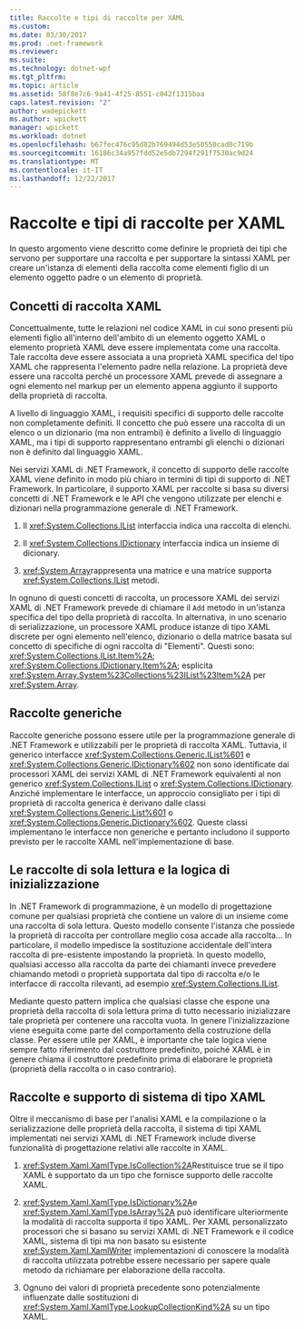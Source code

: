 ```yaml
---
title: Raccolte e tipi di raccolte per XAML
ms.custom: 
ms.date: 03/30/2017
ms.prod: .net-framework
ms.reviewer: 
ms.suite: 
ms.technology: dotnet-wpf
ms.tgt_pltfrm: 
ms.topic: article
ms.assetid: 58f8e7c6-9a41-4f25-8551-c042f1315baa
caps.latest.revision: "2"
author: wadepickett
ms.author: wpickett
manager: wpickett
ms.workload: dotnet
ms.openlocfilehash: b67fec476c95d82b769494d53e50550cad0c719b
ms.sourcegitcommit: 16186c34a957fdd52e5db7294f291f7530ac9d24
ms.translationtype: MT
ms.contentlocale: it-IT
ms.lasthandoff: 12/22/2017
---
```

# <a name="collections-and-collection-types-for-xaml"></a>Raccolte e tipi di raccolte per XAML
In questo argomento viene descritto come definire le proprietà dei tipi che servono per supportare una raccolta e per supportare la sintassi XAML per creare un'istanza di elementi della raccolta come elementi figlio di un elemento oggetto padre o un elemento di proprietà.  
  
## <a name="xaml-collection-concepts"></a>Concetti di raccolta XAML  
 Concettualmente, tutte le relazioni nel codice XAML in cui sono presenti più elementi figlio all'interno dell'ambito di un elemento oggetto XAML o elemento proprietà XAML deve essere implementata come una raccolta. Tale raccolta deve essere associata a una proprietà XAML specifica del tipo XAML che rappresenta l'elemento padre nella relazione. La proprietà deve essere una raccolta perché un processore XAML prevede di assegnare a ogni elemento nel markup per un elemento appena aggiunto il supporto della proprietà di raccolta.  
  
 A livello di linguaggio XAML, i requisiti specifici di supporto delle raccolte non completamente definiti. Il concetto che può essere una raccolta di un elenco o un dizionario (ma non entrambi) è definito a livello di linguaggio XAML, ma i tipi di supporto rappresentano entrambi gli elenchi o dizionari non è definito dal linguaggio XAML.  
  
 Nei servizi XAML di .NET Framework, il concetto di supporto delle raccolte XAML viene definito in modo più chiaro in termini di tipi di supporto di .NET Framework. In particolare, il supporto XAML per raccolte si basa su diversi concetti di .NET Framework e le API che vengono utilizzate per elenchi e dizionari nella programmazione generale di .NET Framework.  
  
1.  Il <xref:System.Collections.IList> interfaccia indica una raccolta di elenchi.  
  
2.  Il <xref:System.Collections.IDictionary> interfaccia indica un insieme di dicionary.  
  
3.  <xref:System.Array>rappresenta una matrice e una matrice supporta <xref:System.Collections.IList> metodi.  
  
 In ognuno di questi concetti di raccolta, un processore XAML dei servizi XAML di .NET Framework prevede di chiamare il `Add` metodo in un'istanza specifica del tipo della proprietà di raccolta. In alternativa, in uno scenario di serializzazione, un processore XAML produce istanze di tipo XAML discrete per ogni elemento nell'elenco, dizionario o della matrice basata sul concetto di specifiche di ogni raccolta di "Elementi". Questi sono: <xref:System.Collections.IList.Item%2A>; <xref:System.Collections.IDictionary.Item%2A>; esplicita <xref:System.Array.System%23Collections%23IList%23Item%2A> per <xref:System.Array>.  
  
## <a name="generic-collections"></a>Raccolte generiche  
 Raccolte generiche possono essere utile per la programmazione generale di .NET Framework e utilizzabili per le proprietà di raccolta XAML. Tuttavia, il generico interfacce <xref:System.Collections.Generic.IList%601> e <xref:System.Collections.Generic.IDictionary%602> non sono identificate dai processori XAML dei servizi XAML di .NET Framework equivalenti al non generico <xref:System.Collections.IList> o <xref:System.Collections.IDictionary>. Anziché implementare le interfacce, un approccio consigliato per i tipi di proprietà di raccolta generica è derivano dalle classi <xref:System.Collections.Generic.List%601> o <xref:System.Collections.Generic.Dictionary%602>. Queste classi implementano le interfacce non generiche e pertanto includono il supporto previsto per le raccolte XAML nell'implementazione di base.  
  
## <a name="read-only-collections-and-initialization-logic"></a>Le raccolte di sola lettura e la logica di inizializzazione  
 In .NET Framework di programmazione, è un modello di progettazione comune per qualsiasi proprietà che contiene un valore di un insieme come una raccolta di sola lettura. Questo modello consente l'istanza che possiede la proprietà di raccolta per controllare meglio cosa accade alla raccolta... In particolare, il modello impedisce la sostituzione accidentale dell'intera raccolta di pre-esistente impostando la proprietà. In questo modello, qualsiasi accesso alla raccolta da parte dei chiamanti invece prevedere chiamando metodi o proprietà supportata dal tipo di raccolta e/o le interfacce di raccolta rilevanti, ad esempio <xref:System.Collections.IList>.  
  
 Mediante questo pattern implica che qualsiasi classe che espone una proprietà della raccolta di sola lettura prima di tutto necessario inizializzare tale proprietà per contenere una raccolta vuota. In genere l'inizializzazione viene eseguita come parte del comportamento della costruzione della classe. Per essere utile per XAML, è importante che tale logica viene sempre fatto riferimento dal costruttore predefinito, poiché XAML è in genere chiama il costruttore predefinito prima di elaborare le proprietà (proprietà della raccolta o in caso contrario).  
  
## <a name="xaml-type-system-support-and-collections"></a>Raccolte e supporto di sistema di tipo XAML  
 Oltre il meccanismo di base per l'analisi XAML e la compilazione o la serializzazione delle proprietà della raccolta, il sistema di tipi XAML implementati nei servizi XAML di .NET Framework include diverse funzionalità di progettazione relativi alle raccolte in XAML.  
  
1.  <xref:System.Xaml.XamlType.IsCollection%2A>Restituisce true se il tipo XAML è supportato da un tipo che fornisce supporto delle raccolte XAML.  
  
2.  <xref:System.Xaml.XamlType.IsDictionary%2A>e <xref:System.Xaml.XamlType.IsArray%2A> può identificare ulteriormente la modalità di raccolta supporta il tipo XAML. Per XAML personalizzato processori che si basano su servizi XAML di .NET Framework e il codice XAML, sistema di tipi ma non basato su esistente <xref:System.Xaml.XamlWriter> implementazioni di conoscere la modalità di raccolta utilizzata potrebbe essere necessario per sapere quale metodo da richiamare per elaborazione della raccolta.  
  
3.  Ognuno dei valori di proprietà precedente sono potenzialmente influenzate dalle sostituzioni di <xref:System.Xaml.XamlType.LookupCollectionKind%2A> su un tipo XAML.
